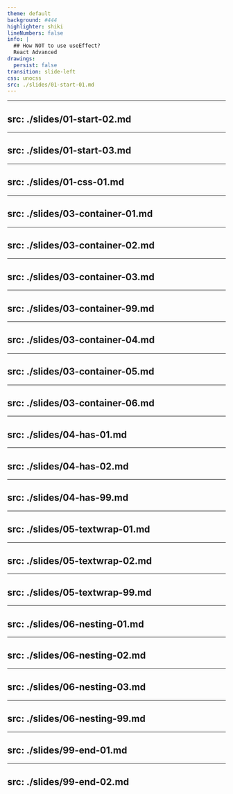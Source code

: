 ```yaml
---
theme: default
background: #444
highlighter: shiki
lineNumbers: false
info: |
  ## How NOT to use useEffect?
  React Advanced
drawings:
  persist: false
transition: slide-left
css: unocss
src: ./slides/01-start-01.md
---
```


---
src: ./slides/01-start-02.md
---

---
src: ./slides/01-start-03.md
---

---
src: ./slides/01-css-01.md
---

---
src: ./slides/03-container-01.md
---

---
src: ./slides/03-container-02.md
---

---
src: ./slides/03-container-03.md
---

---
src: ./slides/03-container-99.md
---

---
src: ./slides/03-container-04.md
---

---
src: ./slides/03-container-05.md
---

---
src: ./slides/03-container-06.md
---

---
src: ./slides/04-has-01.md
---

---
src: ./slides/04-has-02.md
---

---
src: ./slides/04-has-99.md
---

---
src: ./slides/05-textwrap-01.md
---

---
src: ./slides/05-textwrap-02.md
---

---
src: ./slides/05-textwrap-99.md
---

---
src: ./slides/06-nesting-01.md
---

---
src: ./slides/06-nesting-02.md
---

---
src: ./slides/06-nesting-03.md
---

---
src: ./slides/06-nesting-99.md
---

---
src: ./slides/99-end-01.md
---

---
src: ./slides/99-end-02.md
---
